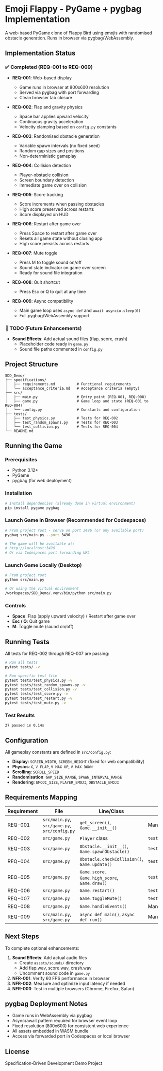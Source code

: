 # Emoji Flappy - PyGame + pygbag Implementation

A web-based PyGame clone of Flappy Bird using emojis with randomised obstacle generation. Runs in browser via pygbag/WebAssembly.

## Implementation Status

### ✅ Completed (REQ-001 to REQ-009)

- **REQ-001**: Web-based display
  - Game runs in browser at 800x600 resolution
  - Served via pygbag with port forwarding
  - Clean browser tab closure
  
- **REQ-002**: Flap and gravity physics
  - Space bar applies upward velocity
  - Continuous gravity acceleration
  - Velocity clamping based on `config.py` constants
  
- **REQ-003**: Randomised obstacle generation
  - Variable spawn intervals (no fixed seed)
  - Random gap sizes and positions
  - Non-deterministic gameplay
  
- **REQ-004**: Collision detection
  - Player-obstacle collision
  - Screen boundary detection
  - Immediate game over on collision

- **REQ-005**: Score tracking
  - Score increments when passing obstacles
  - High score preserved across restarts
  - Score displayed on HUD

- **REQ-006**: Restart after game over
  - Press Space to restart after game over
  - Resets all game state without closing app
  - High score persists across restarts

- **REQ-007**: Mute toggle
  - Press M to toggle sound on/off
  - Sound state indicator on game over screen
  - Ready for sound file integration

- **REQ-008**: Quit shortcut
  - Press Esc or Q to quit at any time

- **REQ-009**: Async compatibility
  - Main game loop uses `async def` and `await asyncio.sleep(0)`
  - Full pygbag/WebAssembly support

### 🚧 TODO (Future Enhancements)

- **Sound Effects**: Add actual sound files (flap, score, crash)
  - Placeholder code ready in `game.py`
  - Sound file paths commented in `config.py`

## Project Structure

```
SDD_Demo/
├── specifications/
│   ├── requirements.md          # Functional requirements
│   └── acceptance_criteria.md   # Acceptance criteria (empty)
├── src/
│   ├── main.py                  # Entry point (REQ-001, REQ-008)
│   ├── game.py                  # Game loop and state (REQ-001 to REQ-004)
│   └── config.py                # Constants and configuration
├── tests/
│   ├── test_physics.py          # Tests for REQ-002
│   ├── test_random_spawns.py    # Tests for REQ-003
│   └── test_collision.py        # Tests for REQ-004
└── README.md
```

## Running the Game

### Prerequisites
- Python 3.12+
- PyGame
- pygbag (for web deployment)

### Installation
```bash
# Install dependencies (already done in virtual environment)
pip install pygame pygbag
```

### Launch Game in Browser (Recommended for Codespaces)
```bash
# From project root - serve on port 3496 (or any available port)
pygbag src/main.py --port 3496

# The game will be available at:
# http://localhost:3496
# Or via Codespaces port forwarding URL
```

### Launch Game Locally (Desktop)
```bash
# From project root
python src/main.py

# Or using the virtual environment
/workspaces/SDD_Demo/.venv/bin/python src/main.py
```

### Controls
- **Space**: Flap (apply upward velocity) / Restart after game over
- **Esc / Q**: Quit game
- **M**: Toggle mute (sound on/off)

## Running Tests

All tests for REQ-002 through REQ-007 are passing:

```bash
# Run all tests
pytest tests/ -v

# Run specific test file
pytest tests/test_physics.py -v
pytest tests/test_random_spawns.py -v
pytest tests/test_collision.py -v
pytest tests/test_score.py -v
pytest tests/test_restart.py -v
pytest tests/test_mute.py -v
```

### Test Results
```
27 passed in 0.14s
```

## Configuration

All gameplay constants are defined in `src/config.py`:

- **Display**: `SCREEN_WIDTH`, `SCREEN_HEIGHT` (fixed for web compatibility)
- **Physics**: `G`, `V_FLAP`, `V_MAX_UP`, `V_MAX_DOWN`
- **Scrolling**: `SCROLL_SPEED`
- **Randomisation**: `GAP_SIZE_RANGE`, `SPAWN_INTERVAL_RANGE`
- **Rendering**: `EMOJI_SIZE`, `PLAYER_EMOJI`, `OBSTACLE_EMOJI`

## Requirements Mapping

| Requirement | File | Line/Class | Test File |
|-------------|------|------------|-----------|
| REQ-001 | `src/main.py`, `src/game.py`, `src/config.py` | `get_screen()`, `Game.__init__()` | Manual verification |
| REQ-002 | `src/game.py` | `Player` class | `test_physics.py` |
| REQ-003 | `src/game.py` | `Obstacle.__init__()`, `Game.spawnObstacle()` | `test_random_spawns.py` |
| REQ-004 | `src/game.py` | `Obstacle.checkCollision()`, `Game.update()` | `test_collision.py` |
| REQ-005 | `src/game.py` | `Game.score`, `Game.high_score`, `Game.draw()` | `test_score.py` |
| REQ-006 | `src/game.py` | `Game.restart()` | `test_restart.py` |
| REQ-007 | `src/game.py` | `Game.toggleMute()` | `test_mute.py` |
| REQ-008 | `src/game.py` | `Game.handleEvents()` | Manual verification |
| REQ-009 | `src/main.py`, `src/game.py` | `async def main()`, `async def run()` | Manual verification |

## Next Steps

To complete optional enhancements:

1. **Sound Effects**: Add actual audio files
   - Create `assets/sounds/` directory
   - Add flap.wav, score.wav, crash.wav
   - Uncomment sound code in `game.py`
2. **NFR-001**: Verify 60 FPS performance in browser
3. **NFR-002**: Measure and optimize input latency if needed
4. **NFR-003**: Test in multiple browsers (Chrome, Firefox, Safari)

## pygbag Deployment Notes

- Game runs in WebAssembly via pygbag
- Async/await pattern required for browser event loop
- Fixed resolution (800x600) for consistent web experience
- All assets embedded in WASM bundle
- Access via forwarded port in Codespaces or local browser

## License

Specification-Driven Development Demo Project

